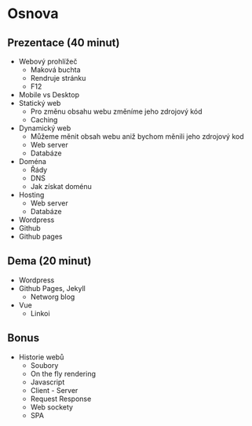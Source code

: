 # Osnova
## Prezentace (40 minut)
* Webový prohlížeč
  * Maková buchta
  * Rendruje stránku
  * F12
* Mobile vs Desktop
* Statický web 
  * Pro změnu obsahu webu změníme jeho zdrojový kód
  * Caching
* Dynamický web 
  * Můžeme měnit obsah webu aniž bychom měnili jeho zdrojový kod
  * Web server
  * Databáze
* Doména
  * Řády
  * DNS
  * Jak získat doménu
* Hosting
  * Web server
  * Databáze
* Wordpress
* Github
* Github pages
## Dema (20 minut)
* Wordpress
* Github Pages, Jekyll
  * Networg blog
* Vue
  * Linkoi
## Bonus
* Historie webů
  * Soubory
  * On the fly rendering
  * Javascript
  * Client - Server
  * Request Response
  * Web sockety
  * SPA